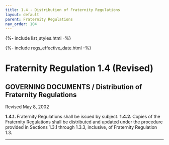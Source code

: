 ```yaml
---
title: 1.4 - Distribution of Fraternity Regulations
layout: default
parent: Fraternity Regulations
nav_order: 104
---
```

{%- include list_styles.html -%}

{%- include regs_effective_date.html -%}

# Fraternity Regulation 1.4 (Revised)

## GOVERNING DOCUMENTS / Distribution of Fraternity Regulations

Revised May 8, 2002

<strong>
1.4.1.
</strong>
Fraternity Regulations shall be issued by subject.

<strong>
1.4.2.
</strong>
Copies of the Fraternity Regulations shall be distributed and updated under the procedure provided in Sections 1.3.1 through 1.3.3, inclusive, of Fraternity Regulation 1.3.

---